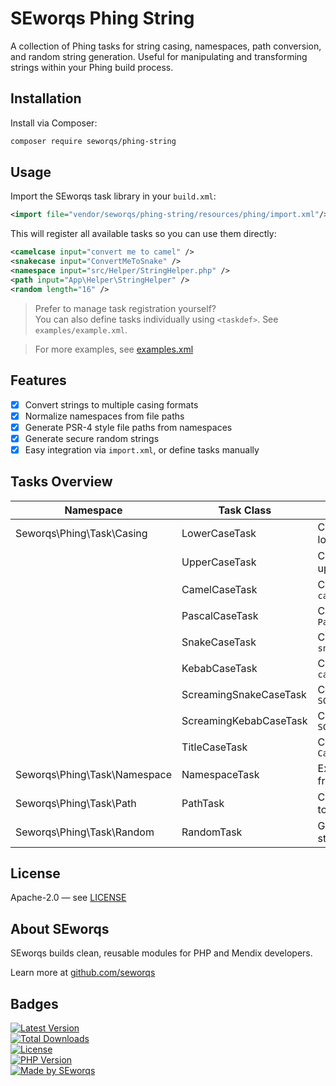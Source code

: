 # SEworqs Phing String

A collection of Phing tasks for string casing, namespaces, path conversion, and random string generation. Useful for manipulating and transforming strings within your Phing build process.

## Installation

Install via Composer:

```bash
composer require seworqs/phing-string
```

## Usage

Import the SEworqs task library in your `build.xml`:

```xml
<import file="vendor/seworqs/phing-string/resources/phing/import.xml"/>
```

This will register all available tasks so you can use them directly:

```xml
<camelcase input="convert me to camel" />
<snakecase input="ConvertMeToSnake" />
<namespace input="src/Helper/StringHelper.php" />
<path input="App\Helper\StringHelper" />
<random length="16" />
```

> Prefer to manage task registration yourself?  
> You can also define tasks individually using `<taskdef>`. See `examples/example.xml`.

> For more examples, see [examples.xml](resources/phing/examples.xml)

## Features

- [x] Convert strings to multiple casing formats
- [x] Normalize namespaces from file paths
- [x] Generate PSR-4 style file paths from namespaces
- [x] Generate secure random strings
- [x] Easy integration via `import.xml`, or define tasks manually

## Tasks Overview

| Namespace                    | Task Class             | Purpose                               |
|------------------------------|------------------------|---------------------------------------|
| Seworqs\Phing\Task\Casing    | LowerCaseTask          | Converts to lowercase                 |
|                              | UpperCaseTask          | Converts to uppercase                 |
|                              | CamelCaseTask          | Converts to `camelCase`               |
|                              | PascalCaseTask         | Converts to `PascalCase`              |
|                              | SnakeCaseTask          | Converts to `snake_case`              |
|                              | KebabCaseTask          | Converts to `kebab-case`              |
|                              | ScreamingSnakeCaseTask | Converts to `SCREAMING_SNAKE_CASE`    |
|                              | ScreamingKebabCaseTask | Converts to `SCREAMING-SNAKE-CASE`    |
|                              | TitleCaseTask          | Converts to `Title Case`              |
| Seworqs\Phing\Task\Namespace | NamespaceTask          | Extracts namespace from file path     |
| Seworqs\Phing\Task\Path      | PathTask               | Converts namespace to PSR-4 file path |
| Seworqs\Phing\Task\Random    | RandomTask             | Generates a random string             |

## License

Apache-2.0 — see [LICENSE](./LICENSE)

## About SEworqs

SEworqs builds clean, reusable modules for PHP and Mendix developers.

Learn more at [github.com/seworqs](https://github.com/seworqs)

## Badges

[![Latest Version](https://img.shields.io/packagist/v/seworqs/phing-string.svg?style=flat-square)](https://packagist.org/packages/seworqs/phing-string)  
[![Total Downloads](https://img.shields.io/packagist/dt/seworqs/phing-string.svg?style=flat-square)](https://packagist.org/packages/seworqs/phing-string)  
[![License](https://img.shields.io/packagist/l/seworqs/phing-string?style=flat-square)](https://packagist.org/packages/seworqs/phing-string)  
[![PHP Version](https://img.shields.io/packagist/php-v/seworqs/phing-string.svg?style=flat-square)](https://packagist.org/packages/seworqs/phing-string)  
[![Made by SEworqs](https://img.shields.io/badge/made%20by-SEworqs-002d74?style=flat-square)](https://github.com/seworqs)
